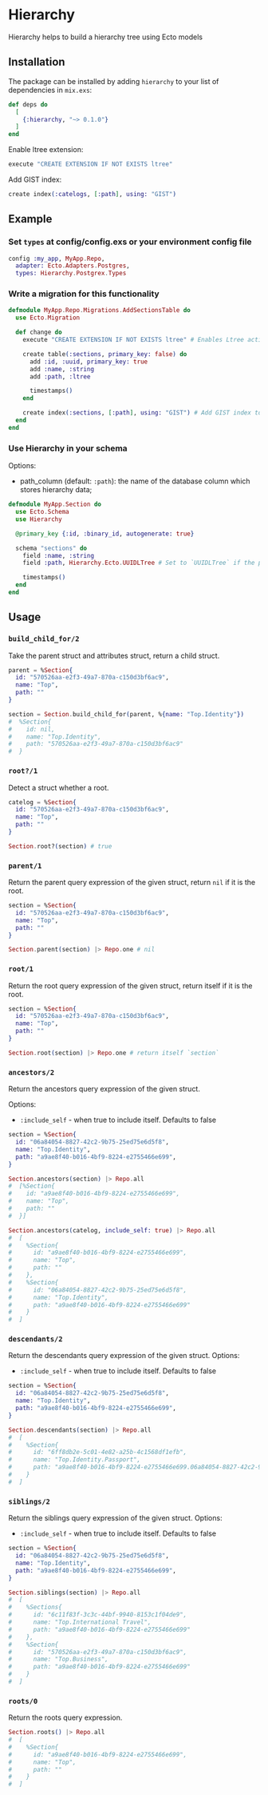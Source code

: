 # Hierarchy

Hierarchy helps to build a hierarchy tree using Ecto models

## Installation

The package can be installed by adding `hierarchy` to your list of dependencies in `mix.exs`:

```elixir
def deps do
  [
    {:hierarchy, "~> 0.1.0"}
  ]
end
```

Enable ltree extension:

```elixir
execute "CREATE EXTENSION IF NOT EXISTS ltree"
```

Add GIST index:

```elixir
create index(:catelogs, [:path], using: "GIST")
```

## Example

### Set `types` at config/config.exs or your environment config file

```elixir
config :my_app, MyApp.Repo,
  adapter: Ecto.Adapters.Postgres,
  types: Hierarchy.Postgrex.Types
```

### Write a migration for this functionality

```elixir
defmodule MyApp.Repo.Migrations.AddSectionsTable do
  use Ecto.Migration

  def change do
    execute "CREATE EXTENSION IF NOT EXISTS ltree" # Enables Ltree action

    create table(:sections, primary_key: false) do
      add :id, :uuid, primary_key: true
      add :name, :string
      add :path, :ltree

      timestamps()
    end

    create index(:sections, [:path], using: "GIST") # Add GIST index to query
  end
end
```

### Use Hierarchy in your schema

Options:

- path_column (default: `:path`): the name of the database column which stores hierarchy data;

```elixir
defmodule MyApp.Section do
  use Ecto.Schema
  use Hierarchy

  @primary_key {:id, :binary_id, autogenerate: true}

  schema "sections" do
    field :name, :string
    field :path, Hierarchy.Ecto.UUIDLTree # Set to `UUIDLTree` if the path is ltree type

    timestamps()
  end
end
```

## Usage

### `build_child_for/2`

Take the parent struct and attributes struct, return a child struct.

```elixir
parent = %Section{
  id: "570526aa-e2f3-49a7-870a-c150d3bf6ac9",
  name: "Top",
  path: ""
}

section = Section.build_child_for(parent, %{name: "Top.Identity"})
#  %Section{
#    id: nil,
#    name: "Top.Identity",
#    path: "570526aa-e2f3-49a7-870a-c150d3bf6ac9"
#  }
```

### `root?/1`

Detect a struct whether a root.

```elixir
catelog = %Section{
  id: "570526aa-e2f3-49a7-870a-c150d3bf6ac9",
  name: "Top",
  path: ""
}

Section.root?(section) # true
```

### `parent/1`

Return the parent query expression of the given struct, return `nil` if it is the root.

```elixir
section = %Section{
  id: "570526aa-e2f3-49a7-870a-c150d3bf6ac9",
  name: "Top",
  path: ""
}

Section.parent(section) |> Repo.one # nil
```

### `root/1`

Return the root query expression of the given struct, return itself if it is the root.

```elixir
section = %Section{
  id: "570526aa-e2f3-49a7-870a-c150d3bf6ac9",
  name: "Top",
  path: ""
}

Section.root(section) |> Repo.one # return itself `section`
```

### `ancestors/2`

Return the ancestors query expression of the given struct.

Options:

- `:include_self` - when true to include itself. Defaults to false

```elixir
section = %Section{
  id: "06a84054-8827-42c2-9b75-25ed75e6d5f8",
  name: "Top.Identity",
  path: "a9ae8f40-b016-4bf9-8224-e2755466e699",
}

Section.ancestors(section) |> Repo.all
#  [%Section{
#    id: "a9ae8f40-b016-4bf9-8224-e2755466e699",
#    name: "Top",
#    path: ""
#  }]

Section.ancestors(catelog, include_self: true) |> Repo.all
#  [
#    %Section{
#      id: "a9ae8f40-b016-4bf9-8224-e2755466e699",
#      name: "Top",
#      path: ""
#    },
#    %Section{
#      id: "06a84054-8827-42c2-9b75-25ed75e6d5f8",
#      name: "Top.Identity",
#      path: "a9ae8f40-b016-4bf9-8224-e2755466e699"
#    }
#  ]

```

### `descendants/2`

Return the descendants query expression of the given struct.
Options:

- `:include_self` - when true to include itself. Defaults to false

```elixir
section = %Section{
  id: "06a84054-8827-42c2-9b75-25ed75e6d5f8",
  name: "Top.Identity",
  path: "a9ae8f40-b016-4bf9-8224-e2755466e699",
}

Section.descendants(section) |> Repo.all
#  [
#    %Section{
#      id: "6ff8db2e-5c01-4e82-a25b-4c1568df1efb",
#      name: "Top.Identity.Passport",
#      path: "a9ae8f40-b016-4bf9-8224-e2755466e699.06a84054-8827-42c2-9b75-25ed75e6d5f8"
#    }
#  ]
```

### `siblings/2`

Return the siblings query expression of the given struct.
Options:

- `:include_self` - when true to include itself. Defaults to false

```elixir
section = %Section{
  id: "06a84054-8827-42c2-9b75-25ed75e6d5f8",
  name: "Top.Identity",
  path: "a9ae8f40-b016-4bf9-8224-e2755466e699",
}

Section.siblings(section) |> Repo.all
#  [
#    %Sections{
#      id: "6c11f83f-3c3c-44bf-9940-8153c1f04de9",
#      name: "Top.International Travel",
#      path: "a9ae8f40-b016-4bf9-8224-e2755466e699"
#    },
#    %Section{
#      id: "570526aa-e2f3-49a7-870a-c150d3bf6ac9",
#      name: "Top.Business",
#      path: "a9ae8f40-b016-4bf9-8224-e2755466e699"
#    }
#  ]
```

### `roots/0`

Return the roots query expression.

```elixir
Section.roots() |> Repo.all
#  [
#    %Section{
#      id: "a9ae8f40-b016-4bf9-8224-e2755466e699",
#      name: "Top",
#      path: ""
#    }
#  ]
```
